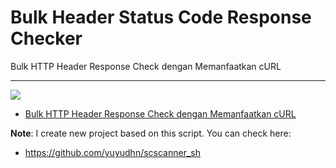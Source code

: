 # Bulk Header Status Code Response Checker
Bulk HTTP Header Response Check dengan Memanfaatkan cURL

---
![](https://1.bp.blogspot.com/-vRYIJA6h9Mg/XpdzUx1BD-I/AAAAAAAAMjA/FsxJZwhX0_QiC8iH7HY3LfeDw1_0W3zqwCLcBGAsYHQ/s940/bulk%2Bcheck.png)

- [Bulk HTTP Header Response Check dengan Memanfaatkan cURL](https://www.linuxsec.org/2018/09/bulk-http-header-response-check.html)

**Note**: I create new project based on this script. You can check here:
- https://github.com/yuyudhn/scscanner_sh

